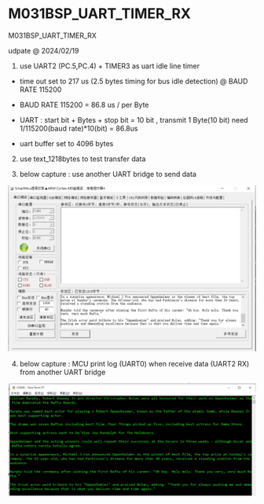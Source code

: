 # M031BSP_UART_TIMER_RX
 M031BSP_UART_TIMER_RX


udpate @ 2024/02/19

1. use UART2 (PC.5,PC.4) + TIMER3 as uart idle line timer 

- time out set to 217 us (2.5 bytes timing for bus idle detection) @ BAUD RATE 115200

- BAUD RATE 115200 = 86.8 us / per Byte 

- UART : start bit + Bytes + stop bit = 10 bit , transmit 1 Byte(10 bit) need 1/115200(baud rate)*10(bit) = 86.8us

- uart buffer set to 4096 bytes

2. use text_1218bytes to test transfer data

3. below capture : use another UART bridge to send data

![image](https://github.com/released/M031BSP_UART_TIMER_RX/blob/main/uart_tx.jpg)

4. below capture : MCU print log (UART0) when receive data (UART2 RX) from another UART bridge

![image](https://github.com/released/M031BSP_UART_TIMER_RX/blob/main/mcu_rx.jpg)


